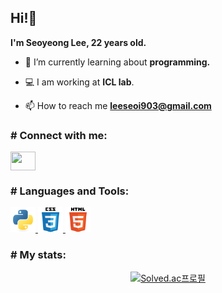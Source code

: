 ## Hi!👋
**I'm Seoyeong Lee, 22 years old.**

- 🌱 I’m currently learning about **programming.**

- 💻 I am working at **ICL lab**.
  
- 📫 How to reach me **leeseoi903@gmail.com**


<h3 align="left"># Connect with me:</h3>
<p align="left">
<a href="https://instagram.com/seoi_ep" target="blank"><img align="center" src="https://raw.githubusercontent.com/rahuldkjain/github-profile-readme-generator/master/src/images/icons/Social/instagram.svg" alt="" height="30" width="40" /></a>
</p>

<h3 align="left"># Languages and Tools:</h3>
<p align="left"> <a href="https://www.python.org" target="_blank" rel="noreferrer"> <img src="https://raw.githubusercontent.com/devicons/devicon/master/icons/python/python-original.svg" alt="python" width="40" height="40"/> </a> <a href="https://www.w3schools.com/css/" target="_blank" rel="noreferrer"> <img src="https://raw.githubusercontent.com/devicons/devicon/master/icons/css3/css3-original-wordmark.svg" alt="css3" width="40" height="40"/> </a> <a href="https://www.w3.org/html/" target="_blank" rel="noreferrer"> <img src="https://raw.githubusercontent.com/devicons/devicon/master/icons/html5/html5-original-wordmark.svg" alt="html5" width="40" height="40"/> </a> </p>

<div align=center>
  
<h3 align="left"># My stats:</h3>

[![Solved.ac프로필](http://mazassumnida.wtf/api/v2/generate_badge?boj=seoi903)](https://solved.ac/seoi903)
